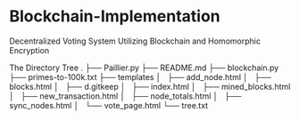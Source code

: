 # Blockchain-Implementation
Decentralized Voting System Utilizing Blockchain and Homomorphic Encryption



The Directory Tree
.
├── Paillier.py
├── README.md
├── blockchain.py
├── primes-to-100k.txt
├── templates
│   ├── add_node.html
│   ├── blocks.html
│   ├── d.gitkeep
│   ├── index.html
│   ├── mined_blocks.html
│   ├── new_transaction.html
│   ├── node_totals.html
│   ├── sync_nodes.html
│   └── vote_page.html
└── tree.txt

